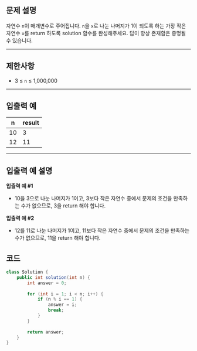 ## **문제 설명**

자연수 `n`이 매개변수로 주어집니다. `n`을 `x`로 나눈 나머지가 1이 되도록 하는 가장 작은 자연수 `x`를 return 하도록 solution 함수를 완성해주세요. 답이 항상 존재함은 증명될 수 있습니다.

---

## 제한사항

- 3 ≤ `n` ≤ 1,000,000

---

## 입출력 예

| n | result |
| --- | --- |
| 10 | 3 |
| 12 | 11 |

---

## 입출력 예 설명

**입출력 예 #1**

- 10을 3으로 나눈 나머지가 1이고, 3보다 작은 자연수 중에서 문제의 조건을 만족하는 수가 없으므로, 3을 return 해야 합니다.

**입출력 예 #2**

- 12를 11로 나눈 나머지가 1이고, 11보다 작은 자연수 중에서 문제의 조건을 만족하는 수가 없으므로, 11을 return 해야 합니다.

## 코드

```java
class Solution {
    public int solution(int n) {
        int answer = 0;
        
        for (int i = 1; i < n; i++) {
            if (n % i == 1) {
                answer = i;
                break;
            }
        }
        
        return answer;
    }
}
```
